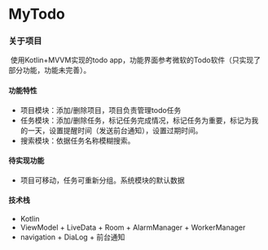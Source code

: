 # MyTodo
### 关于项目

​	使用Kotlin+MVVM实现的todo app，功能界面参考微软的Todo软件（只实现了部分功能，功能未完善）。

#### 功能特性

* 项目模块：添加/删除项目，项目负责管理todo任务
* 任务模块：添加/删除任务，标记任务完成情况，标记任务为重要，标记为我的一天，设置提醒时间（发送前台通知），设置过期时间。
* 搜索模块：依据任务名称模糊搜索。



#### 待实现功能

* 项目可移动，任务可重新分组。系统模块的默认数据



#### 技术栈

* Kotlin
* ViewModel + LiveData + Room + AlarmManager + WorkerManager
* navigation + DiaLog + 前台通知

